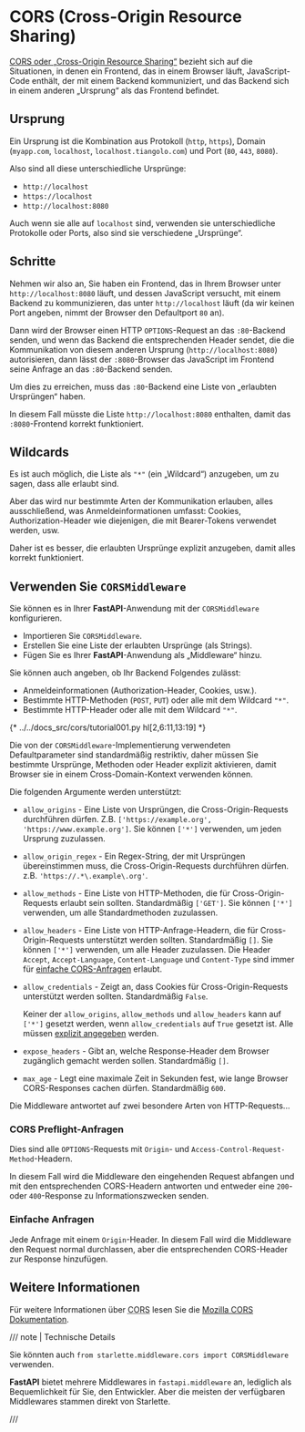 # CORS (Cross-Origin Resource Sharing)

<a href="https://developer.mozilla.org/en-US/docs/Web/HTTP/CORS" class="external-link" target="_blank">CORS oder „Cross-Origin Resource Sharing“</a> bezieht sich auf die Situationen, in denen ein Frontend, das in einem Browser läuft, JavaScript-Code enthält, der mit einem Backend kommuniziert, und das Backend sich in einem anderen „Ursprung“ als das Frontend befindet.

## Ursprung

Ein Ursprung ist die Kombination aus Protokoll (`http`, `https`), Domain (`myapp.com`, `localhost`, `localhost.tiangolo.com`) und Port (`80`, `443`, `8080`).

Also sind all diese unterschiedliche Ursprünge:

* `http://localhost`
* `https://localhost`
* `http://localhost:8080`

Auch wenn sie alle auf `localhost` sind, verwenden sie unterschiedliche Protokolle oder Ports, also sind sie verschiedene „Ursprünge“.

## Schritte

Nehmen wir also an, Sie haben ein Frontend, das in Ihrem Browser unter `http://localhost:8080` läuft, und dessen JavaScript versucht, mit einem Backend zu kommunizieren, das unter `http://localhost` läuft (da wir keinen Port angeben, nimmt der Browser den Defaultport `80` an).

Dann wird der Browser einen HTTP `OPTIONS`-Request an das `:80`-Backend senden, und wenn das Backend die entsprechenden Header sendet, die die Kommunikation von diesem anderen Ursprung (`http://localhost:8080`) autorisieren, dann lässt der `:8080`-Browser das JavaScript im Frontend seine Anfrage an das `:80`-Backend senden.

Um dies zu erreichen, muss das `:80`-Backend eine Liste von „erlaubten Ursprüngen“ haben.

In diesem Fall müsste die Liste `http://localhost:8080` enthalten, damit das `:8080`-Frontend korrekt funktioniert.

## Wildcards

Es ist auch möglich, die Liste als `"*"` (ein „Wildcard“) anzugeben, um zu sagen, dass alle erlaubt sind.

Aber das wird nur bestimmte Arten der Kommunikation erlauben, alles ausschließend, was Anmeldeinformationen umfasst: Cookies, Authorization-Header wie diejenigen, die mit Bearer-Tokens verwendet werden, usw.

Daher ist es besser, die erlaubten Ursprünge explizit anzugeben, damit alles korrekt funktioniert.

## Verwenden Sie `CORSMiddleware`

Sie können es in Ihrer **FastAPI**-Anwendung mit der `CORSMiddleware` konfigurieren.

* Importieren Sie `CORSMiddleware`.
* Erstellen Sie eine Liste der erlaubten Ursprünge (als Strings).
* Fügen Sie es Ihrer **FastAPI**-Anwendung als „Middleware“ hinzu.

Sie können auch angeben, ob Ihr Backend Folgendes zulässt:

* Anmeldeinformationen (Authorization-Header, Cookies, usw.).
* Bestimmte HTTP-Methoden (`POST`, `PUT`) oder alle mit dem Wildcard `"*"`.
* Bestimmte HTTP-Header oder alle mit dem Wildcard `"*"`.

{* ../../docs_src/cors/tutorial001.py hl[2,6:11,13:19] *}

Die von der `CORSMiddleware`-Implementierung verwendeten Defaultparameter sind standardmäßig restriktiv, daher müssen Sie bestimmte Ursprünge, Methoden oder Header explizit aktivieren, damit Browser sie in einem Cross-Domain-Kontext verwenden können.

Die folgenden Argumente werden unterstützt:

* `allow_origins` - Eine Liste von Ursprüngen, die Cross-Origin-Requests durchführen dürfen. Z.B. `['https://example.org', 'https://www.example.org']`. Sie können `['*']` verwenden, um jeden Ursprung zuzulassen.
* `allow_origin_regex` - Ein Regex-String, der mit Ursprüngen übereinstimmen muss, die Cross-Origin-Requests durchführen dürfen. z.B. `'https://.*\.example\.org'`.
* `allow_methods` - Eine Liste von HTTP-Methoden, die für Cross-Origin-Requests erlaubt sein sollten. Standardmäßig `['GET']`. Sie können `['*']` verwenden, um alle Standardmethoden zuzulassen.
* `allow_headers` - Eine Liste von HTTP-Anfrage-Headern, die für Cross-Origin-Requests unterstützt werden sollten. Standardmäßig `[]`. Sie können `['*']` verwenden, um alle Header zuzulassen. Die Header `Accept`, `Accept-Language`, `Content-Language` und `Content-Type` sind immer für <a href="https://developer.mozilla.org/en-US/docs/Web/HTTP/CORS#simple_requests" class="external-link" rel="noopener" target="_blank">einfache CORS-Anfragen</a> erlaubt.
* `allow_credentials` - Zeigt an, dass Cookies für Cross-Origin-Requests unterstützt werden sollten. Standardmäßig `False`.

    Keiner der `allow_origins`, `allow_methods` und `allow_headers` kann auf `['*']` gesetzt werden, wenn `allow_credentials` auf `True` gesetzt ist. Alle müssen <a href="https://developer.mozilla.org/en-US/docs/Web/HTTP/CORS#credentialed_requests_and_wildcards" class="external-link" rel="noopener" target="_blank">explizit angegeben</a> werden.

* `expose_headers` - Gibt an, welche Response-Header dem Browser zugänglich gemacht werden sollen. Standardmäßig `[]`.
* `max_age` - Legt eine maximale Zeit in Sekunden fest, wie lange Browser CORS-Responses cachen dürfen. Standardmäßig `600`.

Die Middleware antwortet auf zwei besondere Arten von HTTP-Requests...

### CORS Preflight-Anfragen

Dies sind alle `OPTIONS`-Requests mit `Origin`- und `Access-Control-Request-Method`-Headern.

In diesem Fall wird die Middleware den eingehenden Request abfangen und mit den entsprechenden CORS-Headern antworten und entweder eine `200`- oder `400`-Response zu Informationszwecken senden.

### Einfache Anfragen

Jede Anfrage mit einem `Origin`-Header. In diesem Fall wird die Middleware den Request normal durchlassen, aber die entsprechenden CORS-Header zur Response hinzufügen.

## Weitere Informationen

Für weitere Informationen über <abbr title="Cross-Origin Resource Sharing">CORS</abbr> lesen Sie die <a href="https://developer.mozilla.org/en-US/docs/Web/HTTP/CORS" class="external-link" target="_blank">Mozilla CORS Dokumentation</a>.

/// note | Technische Details

Sie könnten auch `from starlette.middleware.cors import CORSMiddleware` verwenden.

**FastAPI** bietet mehrere Middlewares in `fastapi.middleware` an, lediglich als Bequemlichkeit für Sie, den Entwickler. Aber die meisten der verfügbaren Middlewares stammen direkt von Starlette.

///
